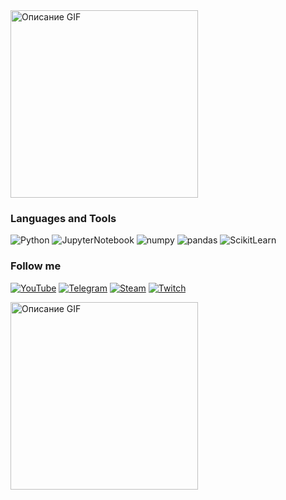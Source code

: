 <img src="https://i.pinimg.com/originals/39/60/f0/3960f05d817c838ee93bb0d77bdddd29.gif" alt="Описание GIF" width="300" />

### Languages and Tools
![Python](https://img.shields.io/badge/-Python-090909?style=for-the-badge&logo=python)
![JupyterNotebook](https://img.shields.io/badge/-JupyterNotebook-090909?style=for-the-badge&logo=jupyter)
![numpy](https://img.shields.io/badge/-numpy-090909?style=for-the-badge&logo=numpy)
![pandas](https://img.shields.io/badge/-pandas-090909?style=for-the-badge&logo=pandas)
![ScikitLearn](https://img.shields.io/badge/-ScikitLearn-090909?style=for-the-badge&logo=scikit-learn)


### Follow me
[![YouTube](https://img.shields.io/badge/-YouTube-090909?style=for-the-badge&logo=YouTube&logoColor=FF0000)](https://www.youtube.com/@Thisishappy-888)
[![Telegram](https://img.shields.io/badge/-Telegram-090909?style=for-the-badge&logo=Telegram)](https://t.me/TIH_channel)
[![Steam](https://img.shields.io/badge/-Steam-090909?style=for-the-badge&logo=Steam)](https://steamcommunity.com/profiles/76561199638173203/)
[![Twitch](https://img.shields.io/badge/-Twitch-090909?style=for-the-badge&logo=Twitch)](https://www.twitch.tv/th1sishappy)


<img src="https://i.pinimg.com/originals/c1/b3/ba/c1b3baa2fce9bf300a0b3b585a37514e.gif" alt="Описание GIF" width="300" />
